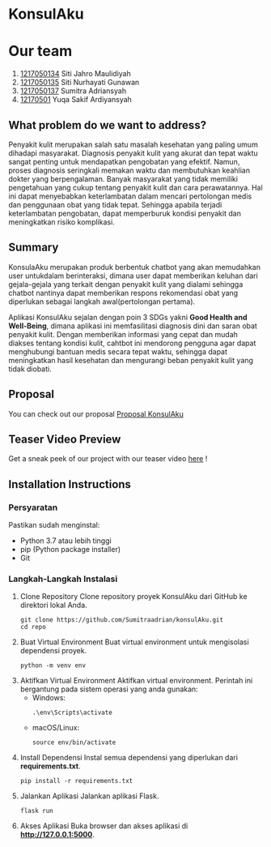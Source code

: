 # KonsulAku

# Our team
1. [1217050134]() Siti Jahro Maulidiyah
2. [1217050135](https://github.com/SitiNurhayatiGunawan017) Siti Nurhayati Gunawan
3. [1217050137](https://github.com/Sumitraadrian) Sumitra Adriansyah
4. [12170501]() Yuqa Sakif Ardiyansyah

## What problem do we want to address?

Penyakit kulit merupakan salah satu masalah kesehatan yang paling umum dihadapi masyarakat. Diagnosis penyakit kulit yang akurat dan tepat waktu sangat penting untuk mendapatkan pengobatan yang efektif. Namun, proses diagnosis seringkali memakan waktu dan membutuhkan keahlian dokter yang berpengalaman. Banyak masyarakat yang tidak memiliki pengetahuan yang cukup tentang penyakit kulit dan cara perawatannya. Hal ini dapat menyebabkan keterlambatan dalam mencari pertolongan medis dan penggunaan obat yang tidak tepat. Sehingga apabila terjadi keterlambatan pengobatan, dapat memperburuk kondisi penyakit dan meningkatkan risiko komplikasi.

## Summary
KonsulaAku merupakan produk berbentuk chatbot yang akan memudahkan user untukdalam berinteraksi, dimana user dapat memberikan keluhan dari gejala-gejala yang terkait dengan penyakit kulit yang dialami sehingga chatbot nantinya dapat memberikan respons rekomendasi obat yang diperlukan sebagai langkah awal(pertolongan pertama).

Aplikasi KonsulAku sejalan dengan poin 3 SDGs yakni **Good Health and Well-Being**, dimana aplikasi ini memfasilitasi diagnosis dini dan saran obat penyakit kulit. Dengan memberikan informasi yang cepat dan mudah diakses tentang kondisi kulit, cahtbot ini mendorong pengguna agar dapat menghubungi bantuan medis secara tepat waktu, sehingga dapat meningkatkan hasil kesehatan dan mengurangi beban penyakit kulit yang tidak diobati.

## Proposal
You can check out our proposal [Proposal KonsulAku](https://www.canva.com/design/DAGEL8PMkmk/lxHBIDDI2HYc-OmhyaL3Qw/view?utm_content=DAGEL8PMkmk&utm_campaign=designshare&utm_medium=link&utm_source=editor)

## Teaser Video Preview
Get a sneak peek of our project with our teaser video [here](https://www.instagram.com/reel/C64JGxJyY50TlPkwj7Wk6xHV6r_QMv8BB6jwnk0/?igsh=MWxhYXBhcWV5ajY0Nw==) !

## Installation Instructions
### Persyaratan
Pastikan sudah menginstal:
- Python 3.7 atau lebih tinggi
- pip (Python package installer)
- Git
### Langkah-Langkah Instalasi
1. Clone Repository
   Clone repository proyek KonsulAku dari GitHub ke direktori lokal Anda.
   ```
   git clone https://github.com/Sumitraadrian/konsulAku.git
   cd repo
   ```
2. Buat Virtual Environment
   Buat virtual environment untuk mengisolasi dependensi proyek.
   ```
   python -m venv env
   ```
3. Aktifkan Virtual Environment
   Aktifkan virtual environment. Perintah ini bergantung pada sistem operasi yang anda gunakan:
   - Windows:
     ```
     .\env\Scripts\activate
     ```
   - macOS/Linux:
     ```
     source env/bin/activate
     ```
4. Install Dependensi
   Instal semua dependensi yang diperlukan dari **requirements.txt**.
   ```
   pip install -r requirements.txt
   ```
5. Jalankan Aplikasi
   Jalankan aplikasi Flask.
   ```
   flask run
   ```
6. Akses Aplikasi
   Buka browser dan akses aplikasi di **http://127.0.0.1:5000**.
